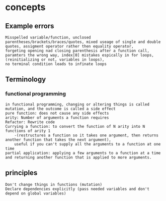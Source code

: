 # concepts
## Example errors
    Misspelled variable/function, unclosed parentheses/brackets/braces/quotes, mixed useage of single and double quotes, assigment operator rather then equality operator,
	forgeting opening nad closing parenthesis after a function call, paramters the wrong way, index[0] mistakes espically in for loops, (reinitializing or not, variables in loops),
	no terminal condition leads to infinate loops 
				
## Terminology
### functional programming
    in functional programming, changing or altering things is called mutation, and the outcome is called a side effect
    pure function: does not cause any side effects
    arity: Number of arguments a function requires
    Refactor: Rewrite code
    Currying a function: to convert the function of N arity into N functions of arity 1
        -(restructures a function so it takes one argument, then returns another function that takes the next argument),
        useful if you can't supply all the arguments to a function at one time
    partial application: applying a few arguments to a function at a time and returning another function that is applied to more arguments.
        
## principles
    Don't change things in functions (mutation)
    Declare dependencies explicitly (pass needed variables and don't depend on global variables)


